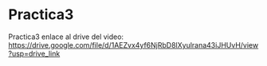 # Practica3
Practica3
enlace al drive del video:
https://drive.google.com/file/d/1AEZvx4yf6NjRbD8lXyulrana43iJHUvH/view?usp=drive_link
